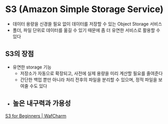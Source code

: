 # S3 (Amazon Simple Storage Service)

- 데이터 용량을 신경쓸 필요 없이 데이터를 저장할 수 있는 Object Storage 서비스
- 폴더, 파일 단위로 데이터를 옮길 수 있기 때문에 좀 더 유연한 서비스로 활용할 수 있다

## S3의 장점

- 유연한 storage 기능
    - 저장소가 자동으로 확장되고, 사전에 실제 용량을 미리 계산할 필요를 줄여준다
    - 간단한 백업 뿐만 아니라 처리 전후의 파일을 분리할 수 있으며, 정적 파일을 보여줄 수도 있다
- 높은 내구력과 가용성
    - 

[S3 for Beginners | WafCharm](https://www.wafcharm.com/en/blog/s3-for-beginners/)